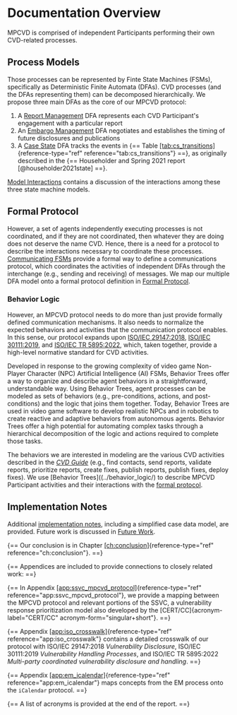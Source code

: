 # Documentation Overview

MPCVD is comprised of independent Participants performing their own CVD-related processes.

## Process Models

Those processes can be represented by Finte State Machines (FSMs), specifically as Deterministic Finite Automata (DFAs).
CVD processes (and the DFAs representing them) can be decomposed hierarchically. 
We propose three main DFAs as the core of our MPCVD protocol:

1.  A [Report Management](../topics/process_models/rm) DFA represents each CVD Participant's engagement with a particular report
2.  An [Embargo Management](../topics/process_models/em) DFA negotiates and establishes the timing of future disclosures and publications
3.  A [Case State](../topics/process_models/cs) DFA tracks the events in {== Table [\[tab:cs_transitions\]](#tab:cs_transitions){reference-type="ref"
    reference="tab:cs_transitions"} ==}, as originally described in the {== Householder and Spring 2021 report [@householder2021state] ==}.

[Model Interactions](../topics/process_models/model_interactions) contains a discussion of the interactions
among these three state machine models.

## Formal Protocol

However, a set of agents independently executing processes is not coordinated, and if they are not coordinated, 
then whatever they are doing does not deserve the name CVD.
Hence, there is a need for a protocol to describe the interactions necessary to coordinate these processes.
[Communicating FSMs](https://doi.org/10.1145/322374.322380) provide a formal way to define a communications protocol, which coordinates the activities of 
independent DFAs through the interchange (e.g., sending and receiving) of messages.
We map our multiple DFA model onto a formal protocol definition in [Formal Protocol](../reference/formal_protocol).

### Behavior Logic 

However, an MPCVD
protocol needs to do more than just provide formally defined
communication mechanisms. It also needs to normalize the expected
behaviors and activities that the communication protocol enables. In
this sense, our protocol expands upon
[ISO/IEC 29147:2018](https://www.iso.org/standard/72311.html), 
[ISO/IEC 30111:2019](https://www.iso.org/standard/69725.html),
and
[ISO/IEC TR 5895:2022](https://www.iso.org/standard/81807.html),
which, taken together, provide a high-level normative standard for CVD activities.

Developed in response to the growing complexity of video game
Non-Player Character (NPC) Artificial Intelligence (AI) FSMs, Behavior Trees
offer a way to organize and describe agent behaviors in a
straightforward, understandable way. Using Behavior Trees, agent
processes can be modeled as sets of behaviors (e.g., pre-conditions,
actions, and post-conditions) and the logic that joins them together.
Today, Behavior Trees are used in video game software to develop
realistic NPCs and in robotics to create reactive and adaptive behaviors from autonomous
agents. Behavior Trees offer a high potential for automating complex
tasks through a hierarchical decomposition of the logic and actions
required to complete those tasks.

The behaviors we are interested in modeling are the various
CVD activities described in the [*CVD Guide*](https://vuls.cert.org/confluence/display/CVD) (e.g., find contacts, send
reports, validate reports, prioritize reports, create fixes, publish
reports, publish fixes, deploy fixes).
We use [Behavior Trees]((../behavior_logic/) to describe MPCVD Participant activities and their interactions with
the [formal protocol](../reference/formal_protocol).

## Implementation Notes

Additional [implementation notes](../topics/implementation_notes), including a simplified case data model, are provided.
Future work is discussed in [Future Work](../topics/future_work).

{== Our conclusion is in Chapter
[\[ch:conclusion\]](#ch:conclusion){reference-type="ref"
reference="ch:conclusion"}. ==}

{== Appendices are included to provide connections to closely related work: ==}

{== In Appendix
[\[app:ssvc_mpcvd_protocol\]](#app:ssvc_mpcvd_protocol){reference-type="ref"
reference="app:ssvc_mpcvd_protocol"}, we provide a mapping between the
MPCVD protocol
and relevant portions of the SSVC, a vulnerability response prioritization
model also developed by the [CERT/CC]{acronym-label="CERT/CC"
acronym-form="singular+short"}. ==}

{== Appendix
[\[app:iso_crosswalk\]](#app:iso_crosswalk){reference-type="ref"
reference="app:iso_crosswalk"} contains a detailed crosswalk of our
protocol with ISO/IEC 29147:2018 *Vulnerability Disclosure*, ISO/IEC
30111:2019 *Vulnerability Handling Processes*, and ISO/IEC TR 5895:2022
*Multi-party coordinated vulnerability disclosure and handling*. ==}

{== Appendix [\[app:em_icalendar\]](#app:em_icalendar){reference-type="ref"
reference="app:em_icalendar"} maps concepts from the
EM process onto the
`iCalendar` protocol.
==}

{== A list of acronyms is provided at the end of the report. ==}

